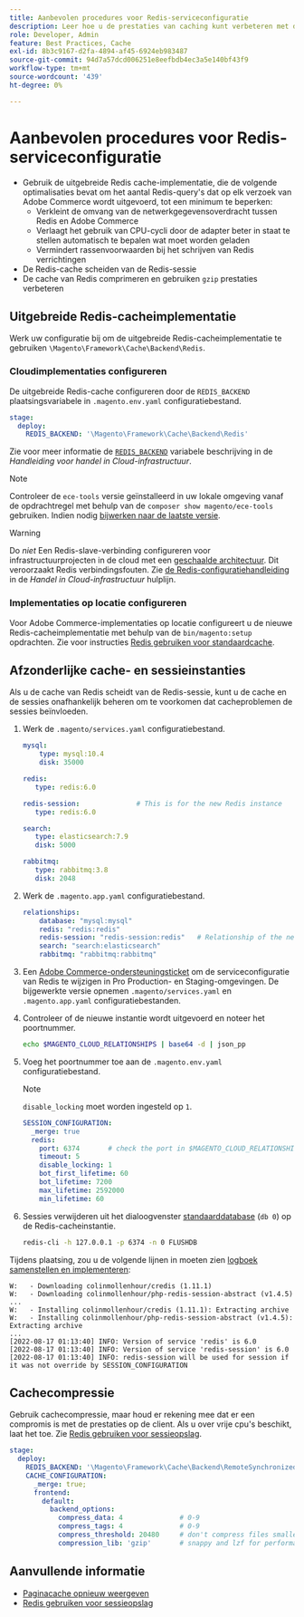 ```yaml
---
title: Aanbevolen procedures voor Redis-serviceconfiguratie
description: Leer hoe u de prestaties van caching kunt verbeteren met de uitgebreide Redis-cacheimplementatie voor Adobe Commerce.
role: Developer, Admin
feature: Best Practices, Cache
exl-id: 8b3c9167-d2fa-4894-af45-6924eb983487
source-git-commit: 94d7a57dcd006251e8eefbdb4ec3a5e140bf43f9
workflow-type: tm+mt
source-wordcount: '439'
ht-degree: 0%

---
```


# Aanbevolen procedures voor Redis-serviceconfiguratie

- Gebruik de uitgebreide Redis cache-implementatie, die de volgende optimalisaties bevat om het aantal Redis-query&#39;s dat op elk verzoek van Adobe Commerce wordt uitgevoerd, tot een minimum te beperken:
   - Verkleint de omvang van de netwerkgegevensoverdracht tussen Redis en Adobe Commerce
   - Verlaagt het gebruik van CPU-cycli door de adapter beter in staat te stellen automatisch te bepalen wat moet worden geladen
   - Vermindert rassenvoorwaarden bij het schrijven van Redis verrichtingen
- De Redis-cache scheiden van de Redis-sessie
- De cache van Redis comprimeren en gebruiken `gzip` prestaties verbeteren

## Uitgebreide Redis-cacheimplementatie

Werk uw configuratie bij om de uitgebreide Redis-cacheimplementatie te gebruiken `\Magento\Framework\Cache\Backend\Redis`.

### Cloudimplementaties configureren

De uitgebreide Redis-cache configureren door de `REDIS_BACKEND` plaatsingsvariabele in `.magento.env.yaml` configuratiebestand.

```yaml
stage:
  deploy:
    REDIS_BACKEND: '\Magento\Framework\Cache\Backend\Redis'
```

Zie voor meer informatie de [`REDIS_BACKEND`](https://experienceleague.adobe.com/docs/commerce-cloud-service/user-guide/configure/env/stage/variables-deploy.html#redis_backend) variabele beschrijving in de _Handleiding voor handel in Cloud-infrastructuur_.

>[!NOTE]
>
> Controleer de `ece-tools` versie geïnstalleerd in uw lokale omgeving vanaf de opdrachtregel met behulp van de `composer show magento/ece-tools` gebruiken. Indien nodig [bijwerken naar de laatste versie](https://experienceleague.adobe.com/docs/commerce-cloud-service/user-guide/dev-tools/ece-tools/update-package.html).

>[!WARNING]
>
>Do _niet_ Een Redis-slave-verbinding configureren voor infrastructuurprojecten in de cloud met een [geschaalde architectuur](https://experienceleague.adobe.com/docs/commerce-cloud-service/user-guide/architecture/scaled-architecture.html). Dit veroorzaakt Redis verbindingsfouten. Zie [de Redis-configuratiehandleiding](https://experienceleague.adobe.com/docs/commerce-cloud-service/user-guide/configure/env/stage/variables-deploy.html#redis_use_slave_connection) in de _Handel in Cloud-infrastructuur_ hulplijn.

### Implementaties op locatie configureren

Voor Adobe Commerce-implementaties op locatie configureert u de nieuwe Redis-cacheimplementatie met behulp van de `bin/magento:setup` opdrachten. Zie voor instructies [Redis gebruiken voor standaardcache](../../../configuration/cache/redis-pg-cache.md#configure-redis-page-caching).

## Afzonderlijke cache- en sessieinstanties

Als u de cache van Redis scheidt van de Redis-sessie, kunt u de cache en de sessies onafhankelijk beheren om te voorkomen dat cacheproblemen de sessies beïnvloeden.

1. Werk de `.magento/services.yaml` configuratiebestand.

   ```yaml
   mysql:
       type: mysql:10.4
       disk: 35000
   
   redis:
      type: redis:6.0
   
   redis-session:              # This is for the new Redis instance
      type: redis:6.0
   
   search:
      type: elasticsearch:7.9
      disk: 5000
   
   rabbitmq:
      type: rabbitmq:3.8
      disk: 2048
   ```

1. Werk de `.magento.app.yaml` configuratiebestand.

   ```yaml
   relationships:
       database: "mysql:mysql"
       redis: "redis:redis"
       redis-session: "redis-session:redis"   # Relationship of the new Redis instance
       search: "search:elasticsearch"
       rabbitmq: "rabbitmq:rabbitmq"
   ```

1. Een [Adobe Commerce-ondersteuningsticket](https://experienceleague.adobe.com/docs/commerce-knowledge-base/kb/help-center-guide/magento-help-center-user-guide.html#submit-ticket) om de serviceconfiguratie van Redis te wijzigen in Pro Production- en Staging-omgevingen. De bijgewerkte versie opnemen `.magento/services.yaml` en `.magento.app.yaml` configuratiebestanden.

1. Controleer of de nieuwe instantie wordt uitgevoerd en noteer het poortnummer.

   ```bash
   echo $MAGENTO_CLOUD_RELATIONSHIPS | base64 -d | json_pp
   ```

1. Voeg het poortnummer toe aan de `.magento.env.yaml` configuratiebestand.

   >[!NOTE]
   >`disable_locking` moet worden ingesteld op `1`.
   >   

   ```yaml
   SESSION_CONFIGURATION:
     _merge: true
     redis:
       port: 6374       # check the port in $MAGENTO_CLOUD_RELATIONSHIPS
       timeout: 5
       disable_locking: 1
       bot_first_lifetime: 60
       bot_lifetime: 7200
       max_lifetime: 2592000
       min_lifetime: 60
   ```

1. Sessies verwijderen uit het dialoogvenster [standaarddatabase](../../../configuration/cache/redis-pg-cache.md) (`db 0`) op de Redis-cacheinstantie.

   ```bash
   redis-cli -h 127.0.0.1 -p 6374 -n 0 FLUSHDB
   ```

Tijdens plaatsing, zou u de volgende lijnen in moeten zien [logboek samenstellen en implementeren](https://experienceleague.adobe.com/docs/commerce-cloud-service/user-guide/develop/test/log-locations.html#build-and-deploy-logs):

```terminal
W:   - Downloading colinmollenhour/credis (1.11.1)
W:   - Downloading colinmollenhour/php-redis-session-abstract (v1.4.5)
...
W:   - Installing colinmollenhour/credis (1.11.1): Extracting archive
W:   - Installing colinmollenhour/php-redis-session-abstract (v1.4.5): Extracting archive
...
[2022-08-17 01:13:40] INFO: Version of service 'redis' is 6.0
[2022-08-17 01:13:40] INFO: Version of service 'redis-session' is 6.0
[2022-08-17 01:13:40] INFO: redis-session will be used for session if it was not override by SESSION_CONFIGURATION
```

## Cachecompressie

Gebruik cachecompressie, maar houd er rekening mee dat er een compromis is met de prestaties op de client. Als u over vrije cpu&#39;s beschikt, laat het toe. Zie [Redis gebruiken voor sessieopslag](../../../configuration/cache/redis-session.md).

```yaml
stage:
  deploy:
    REDIS_BACKEND: '\Magento\Framework\Cache\Backend\RemoteSynchronizedCache'
    CACHE_CONFIGURATION:
      _merge: true;
      frontend:
        default:
          backend_options:
            compress_data: 4              # 0-9
            compress_tags: 4              # 0-9
            compress_threshold: 20480     # don't compress files smaller than this value
            compression_lib: 'gzip'       # snappy and lzf for performance, gzip for high compression (~69%)
```

## Aanvullende informatie

- [Paginacache opnieuw weergeven](../../../configuration/cache/redis-pg-cache.md)
- [Redis gebruiken voor sessieopslag](../../../configuration/cache/redis-session.md)
